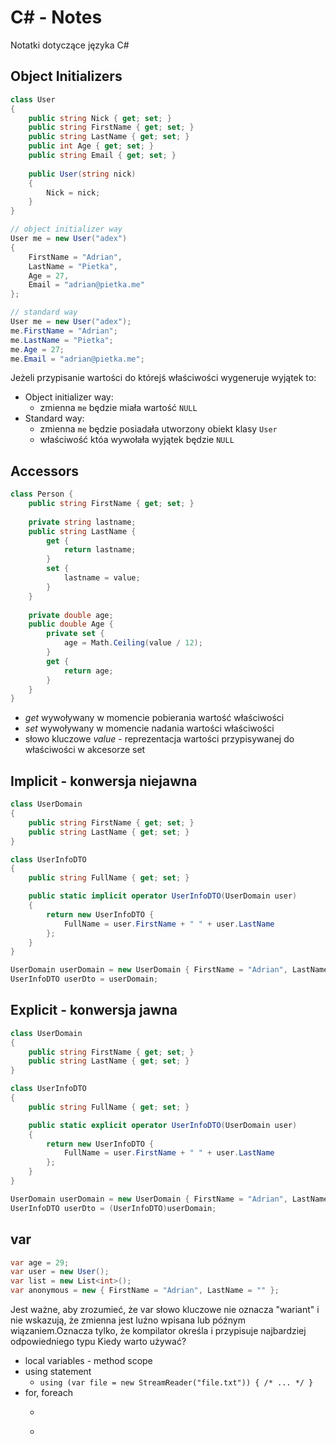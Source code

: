 # C# - Notes

Notatki dotyczące języka C#

## Object Initializers

```cs
class User
{
    public string Nick { get; set; }
    public string FirstName { get; set; }
    public string LastName { get; set; }
    public int Age { get; set; }
    public string Email { get; set; }
    
    public User(string nick)
    {
        Nick = nick;
    }
}

// object initializer way
User me = new User("adex")
{
    FirstName = "Adrian",
    LastName = "Pietka",
    Age = 27,
    Email = "adrian@pietka.me"
};

// standard way
User me = new User("adex");
me.FirstName = "Adrian";
me.LastName = "Pietka";
me.Age = 27;
me.Email = "adrian@pietka.me";
```

Jeżeli przypisanie wartości do którejś właściwości wygeneruje wyjątek to:

- Object initializer way:
  - zmienna ```me``` będzie miała wartość ```NULL```
- Standard way:
  - zmienna ```me``` będzie posiadała utworzony obiekt klasy ```User```
  - właściwość któa wywołała wyjątek będzie ```NULL```

## Accessors

```cs
class Person {
    public string FirstName { get; set; }
    
    private string lastname;
    public string LastName {
        get {
            return lastname;
        }
        set {
            lastname = value;
        }
    }
    
    private double age;
    public double Age {
        private set {
            age = Math.Ceiling(value / 12);
        }
        get {
            return age;
        }
    }
}
```

- *get* wywoływany w momencie pobierania wartość właściwości
- *set* wywoływany w momencie nadania wartości właściwości
- słowo kluczowe *value* - reprezentacja wartości przypisywanej do właściwości w akcesorze set

## Implicit - konwersja niejawna

```cs
class UserDomain
{
    public string FirstName { get; set; }
    public string LastName { get; set; }
}

class UserInfoDTO
{
    public string FullName { get; set; }

    public static implicit operator UserInfoDTO(UserDomain user)
    {
        return new UserInfoDTO {
            FullName = user.FirstName + " " + user.LastName
        };
    }
}

UserDomain userDomain = new UserDomain { FirstName = "Adrian", LastName = "Pietka" };
UserInfoDTO userDto = userDomain;
```

## Explicit - konwersja jawna


```cs
class UserDomain
{
    public string FirstName { get; set; }
    public string LastName { get; set; }
}

class UserInfoDTO
{
    public string FullName { get; set; }

    public static explicit operator UserInfoDTO(UserDomain user)
    {
        return new UserInfoDTO {
            FullName = user.FirstName + " " + user.LastName
        };
    }
}

UserDomain userDomain = new UserDomain { FirstName = "Adrian", LastName = "Pietka" };
UserInfoDTO userDto = (UserInfoDTO)userDomain;
```

## var

```cs
var age = 29;
var user = new User();
var list = new List<int>();
var anonymous = new { FirstName = "Adrian", LastName = "" };
```

Jest ważne, aby zrozumieć, że var słowo kluczowe nie oznacza "wariant" i nie wskazują, że zmienna jest luźno wpisana lub późnym wiązaniem.Oznacza tylko, że kompilator określa i przypisuje najbardziej odpowiedniego typu
Kiedy warto używać?

- local variables - method scope
- using statement
  - ```using (var file = new StreamReader("file.txt")) { /* ... */ }```
- for, foreach
  - ```for(var i = 1; i < 10; i++) { /* ... */ }
  - ```foreach(var user in users) { /* ... */ }
